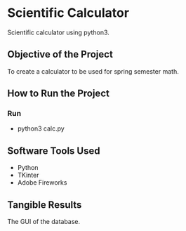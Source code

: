 
# Scientific Calculator

Scientific calculator using python3.

## Objective of the Project

To create a calculator to be used for spring semester math.

## How to Run the Project

### Run

- python3 calc.py

## Software Tools Used

- Python
- TKinter
- Adobe Fireworks

## Tangible Results 

The GUI of the database.
